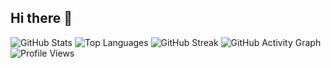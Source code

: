 ## Hi there 👋

![GitHub Stats](https://github-readme-stats.vercel.app/api?username=mumerabbasi&show_icons=true&theme=radical)
![Top Languages](https://github-readme-stats.vercel.app/api/top-langs/?username=mumerabbasi&layout=compact&theme=radical)
![GitHub Streak](https://streak-stats.demolab.com?user=mumerabbasi&theme=radical&hide_border=true)
![GitHub Activity Graph](https://github-readme-activity-graph.cyclic.app/graph?username=mumerabbasi&theme=radical)
![Profile Views](https://komarev.com/ghpvc/?username=mumerabbasi&color=blue)

<!--
**mumerabbasi/mumerabbasi** is a ✨ _special_ ✨ repository because its `README.md` (this file) appears on your GitHub profile.

Here are some ideas to get you started:

- 🔭 I’m currently working on ...
- 🌱 I’m currently learning ...
- 👯 I’m looking to collaborate on ...
- 🤔 I’m looking for help with ...
- 💬 Ask me about ...
- 📫 How to reach me: ...
- 😄 Pronouns: ...
- ⚡ Fun fact: ...
-->
